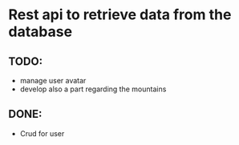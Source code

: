 # Rest api to retrieve data from the database

## TODO:
- manage user avatar
- develop also a part regarding the mountains

## DONE:
- Crud for user
